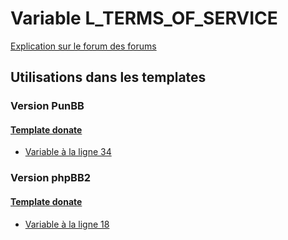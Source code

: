 # Variable L_TERMS_OF_SERVICE
[Explication sur le forum des forums](http://forum.forumactif.com/t294113-listing-des-variables#L_TERMS_OF_SERVICE)
## Utilisations dans les templates
### Version PunBB
#### [Template donate](punbb/donate.md)
* [Variable à la ligne 34](../punbb/donate.tpl#L34)
### Version phpBB2
#### [Template donate](subsilver/donate.md)
* [Variable à la ligne 18](../subsilver/donate.tpl#L18)